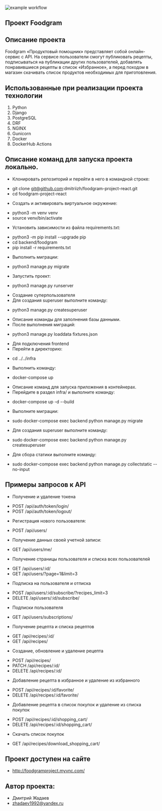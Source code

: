 ![example workflow](https://github.com/dmitriizh/foodgram-project-react/actions/workflows/foodgram_workflow.yml/badge.svg)

## Проект Foodgram

## Описание проекта
Foodgram «Продуктовый помощник» представляет собой онлайн-сервис с API. На сервисе пользователи смогут публиковать рецепты, подписываться на публикации других пользователей, добавлять понравившиеся рецепты в список «Избранное», а перед походом в магазин скачивать список продуктов необходимых для приготовления.

## Использованные при реализации проекта технологии
1. Python
2. Django
3. PostgreSQL
4. DRF
5. NGINX
6. Gunicorn
7. Docker
8. DockerHub Actions

## Описание команд для запуска проекта локально.
* Клонировать репозиторий и перейти в него в командной строке:

+ git clone git@github.com:dmitriizh/foodgram-project-react.git
+ cd foodgram-project-react
* Cоздать и активировать виртуальное окружение:

+ python3 -m venv venv
+ source venv/bin/activate
* Установить зависимости из файла requirements.txt:

+ python3 -m pip install --upgrade pip
+ cd backend/foodgram
+ pip install -r requirements.txt
* Выполнить миграции:

+ python3 manage.py migrate
* Запустить проект:

+ python3 manage.py runserver
* Создание суперпользователя
* Для создания superuser выполните команду:

+ python3 manage.py createsuperuser
* Описание команды для заполнения базы данными.
* После выполнения миграций:

+ python3 manage.py loaddata fixtures.json
* Для подключения frontend
* Перейти в директорию:

+ cd ../../infra
* Выполнить команду:

+ docker-compose up
* Описание команд для запуска приложения в контейнерах.
* Перейдите в раздел infra/ и выполните команду:

+ docker-compose up -d --build
* Выполните миграции:

+ sudo docker-compose exec backend python manage.py migrate
* Для создания superuser выполните команду:

+ sudo docker-compose exec backend python manage.py createsuperuser
* Для сбора статики выполните команду:

+ sudo docker-compose exec backend python manage.py collectstatic --no-input


## Примеры запросов к API
* Получение и удаление токена

+ POST /api/auth/token/login/
+ POST /api/auth/token/logout/
* Регистрация нового пользователя:

+ POST /api/users/
* Получение данных своей учетной записи:

+ GET /api/users/me/
* Получение страницы пользователя и списка всех пользователей

+ GET /api/users/:id/
+ GET /api/users/?page=1&limit=3
* Подписка на пользователя и отписка

+ POST /api/users/:id/subscribe/?recipes_limit=3
+ DELETE /api/users/:id/subscribe/
* Подписки пользователя

+ GET /api/users/subscriptions/
* Получение рецепта и списка рецептов

+ GET /api/recipes/:id/
+ GET /api/recipes/
* Создание, обновление и удаление рецепта

+ POST /api/recipes/
+ PATCH /api/recipes/:id/
+ DELETE /api/recipes/:id/
* Добавление рецепта в избранное и удаление из избранного

+ POST /api/recipes/:id/favorite/
+ DELETE /api/recipes/:id/favorite/
* Добавление рецепта в список покупок и удаление из списка покупок

+ POST /api/recipes/:id/shopping_cart/
+ DELETE /api/recipes/:id/shopping_cart/
* Скачать список покупок

+ GET /api/recipes/download_shopping_cart/

## Проект доступен на сайте

* http://foodgramproject.myvnc.com/

## Автор проекта:  
+ Дмитрий Жадаев 
+ zhadaev1992@yandex.ru